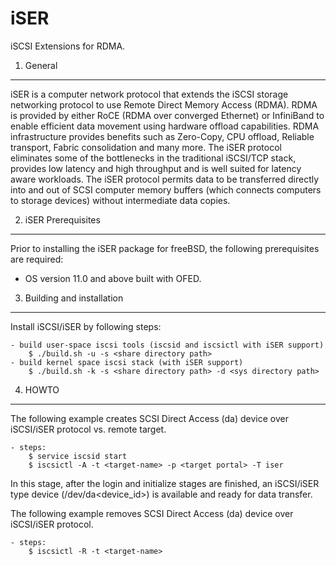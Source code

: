 iSER
====

iSCSI Extensions for RDMA.

1. General
----------

iSER is a computer network protocol that extends the iSCSI storage networking protocol to use Remote Direct Memory Access (RDMA).
RDMA is provided by either RoCE (RDMA over converged Ethernet) or InfiniBand to enable efficient data movement using hardware offload capabilities.
RDMA infrastructure provides benefits such as Zero-Copy, CPU offload, Reliable transport, Fabric consolidation and many more.
The iSER protocol eliminates some of the bottlenecks in the traditional iSCSI/TCP stack, provides low latency and high throughput and is well suited
for latency aware workloads.
The iSER protocol permits data to be transferred directly into and out of SCSI computer memory buffers (which connects computers to storage devices) without
intermediate data copies.

2. iSER Prerequisites
---------------------

Prior to installing the iSER package for freeBSD, the following prerequisites are required:

- OS version 11.0 and above built with OFED.

3. Building and installation
----------------------------

Install iSCSI/iSER by following steps:

	- build user-space iscsi tools (iscsid and iscsictl with iSER support)
		$ ./build.sh -u -s <share directory path>
	- build kernel space iscsi stack (with iSER support)
		$ ./build.sh -k -s <share directory path> -d <sys directory path>

4. HOWTO
--------

The following example creates SCSI Direct Access (da) device over iSCSI/iSER protocol
vs. remote target.

	- steps:
		$ service iscsid start
		$ iscsictl -A -t <target-name> -p <target portal> -T iser

In this stage, after the login and initialize stages are finished,
an iSCSI/iSER type device (/dev/da<device_id>) is available and ready for data transfer.

The following example removes SCSI Direct Access (da) device over iSCSI/iSER protocol.

	- steps:
		$ iscsictl -R -t <target-name>

